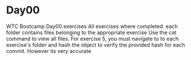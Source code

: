 # Day00
WTC Bootcamp Day00 exercises
All exercises where completed. 
each folder contains files belonging to the appropriate exercise
Use the cat command to view all files. 
For exercise 5, you must navigate to to each exercise's folder and hash the object to verify the provided hash for each commit. However its very accurate
